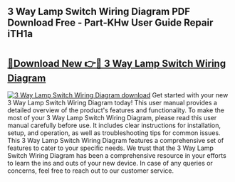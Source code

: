 ## 3 Way Lamp Switch Wiring Diagram PDF Download Free - Part-KHw User Guide Repair iTH1a

# <h2><a href="http://dfpu6r.blite.top/?on=3+Way+Lamp+Switch+Wiring+Diagram">🔗Download New 👉🔴 3 Way Lamp Switch Wiring Diagram</a></h2>

[![3 Way Lamp Switch Wiring Diagram download](https://i.imgur.com/lujVjoI.png)](http://dfpu6r.blite.top/?on=3+Way+Lamp+Switch+Wiring+Diagram)
Get started with your new 3 Way Lamp Switch Wiring Diagram today! This user manual provides a detailed overview of the product's features and functionality. To make the most of your 3 Way Lamp Switch Wiring Diagram, please read this user manual carefully before use. It includes clear instructions for installation, setup, and operation, as well as troubleshooting tips for common issues. This 3 Way Lamp Switch Wiring Diagram features a comprehensive set of features to cater to your specific needs. We trust that the 3 Way Lamp Switch Wiring Diagram has been a comprehensive resource in your efforts to learn the ins and outs of your new device. In case of any queries or concerns, feel free to reach out to our customer service.
